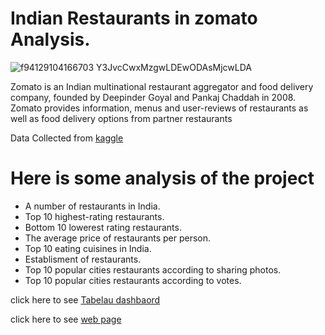 # Indian Restaurants in zomato Analysis.

![f94129104166703 Y3JvcCwxMzgwLDEwODAsMjcwLDA](https://user-images.githubusercontent.com/111237089/222759326-96475d70-6398-497d-a93f-16b8118dabad.png)

Zomato is an Indian multinational restaurant aggregator and food delivery company, founded by Deepinder Goyal and Pankaj Chaddah in 2008. Zomato provides information, menus and user-reviews of restaurants as well as food delivery options from partner restaurants


Data Collected from [kaggle](https://www.kaggle.com/datasets/rabhar/zomato-restaurants-in-india)

# Here is some analysis of the project

* A number of restaurants in India.
* Top 10 highest-rating restaurants.
* Bottom 10 lowerest rating restaurants.
* The average price of restaurants per person.
* Top 10 eating cuisines in India.
* Establisment of restaurants.
* Top 10 popular cities restaurants according to sharing photos.
* Top 10 popular cities restaurants according to votes.




click here to see [Tabelau dashbaord](https://public.tableau.com/shared/MFBRX9HTR?:display_count=n&:origin=viz_share_link)

click here to see [web page](https://vikas-budhani.github.io/Indian_Restaurants_in_zamato.github.io-/)
